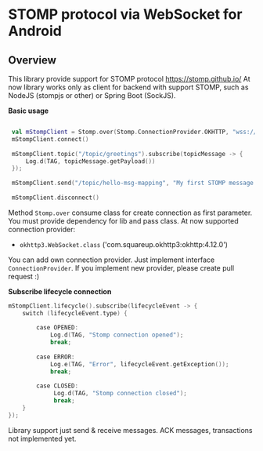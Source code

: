 # STOMP protocol via WebSocket for Android

## Overview

This library provide support for STOMP protocol https://stomp.github.io/
At now library works only as client for backend with support STOMP, such as
NodeJS (stompjs or other) or Spring Boot (SockJS).

**Basic usage**
``` kotlin

 val mStompClient = Stomp.over(Stomp.ConnectionProvider.OKHTTP, "wss://10.10.2.1:8080/websocket")
 mStompClient.connect()
  
 mStompClient.topic("/topic/greetings").subscribe(topicMessage -> {
     Log.d(TAG, topicMessage.getPayload())
 });
  
 mStompClient.send("/topic/hello-msg-mapping", "My first STOMP message!").subscribe()
 
 mStompClient.disconnect()

```

Method `Stomp.over` consume class for create connection as first parameter.
You must provide dependency for lib and pass class.
At now supported connection provider:
- `okhttp3.WebSocket.class` ('com.squareup.okhttp3:okhttp:4.12.0')

You can add own connection provider. Just implement interface `ConnectionProvider`.
If you implement new provider, please create pull request :)

**Subscribe lifecycle connection**
``` kotlin
mStompClient.lifecycle().subscribe(lifecycleEvent -> {
    switch (lifecycleEvent.type) {
    
        case OPENED:
            Log.d(TAG, "Stomp connection opened");
            break;
            
        case ERROR:
            Log.e(TAG, "Error", lifecycleEvent.getException());
            break;
            
        case CLOSED:
             Log.d(TAG, "Stomp connection closed");
             break;
    }
});
```

Library support just send & receive messages. ACK messages, transactions not implemented yet.
